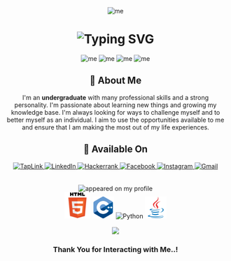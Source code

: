 <div align="center">
<img src="https://github.com/7oSkaaa/7oSkaaa/blob/main/Images/Right_Side.gif?raw=true" alt="me"  />
</div>
<div align="center">
    <h1>
        <img src="https://readme-typing-svg.herokuapp.com?font=Jetbrains+mono&size=40&duration=3000&color=33FF33&center=true&vCenter=true&width=435&lines=👋+Hey..+I'm+Behan.;This+is+my+Profile;..My+Github..;" alt="Typing SVG"/>
    </h1>
    <p>
        <img src="https://media.giphy.com/media/v1.Y2lkPTc5MGI3NjExc3h5cHlycWQxaTNoOGdkYnJua2l6OThkeGJmdncydXB6OHpuZGxmZyZlcD12MV9pbnRlcm5hbF9naWZfYnlfaWQmY3Q9Zw/VTtANKl0beDFQRLDTh/giphy.gif" alt="me" width="200" height="200" />
        <img src="https://media.giphy.com/media/v1.Y2lkPTc5MGI3NjExdndpNWdnMmxjdHc4M3p2YWpoNnFlNHJxcWoyZmZpM3c5a29ndGJhdSZlcD12MV9pbnRlcm5hbF9naWZfYnlfaWQmY3Q9Zw/CuuSHzuc0O166MRfjt/giphy.gif" alt="me" width="200" height="200" />
        <img src="https://media.giphy.com/media/v1.Y2lkPTc5MGI3NjExNWlxdm03bXpiejhodWpsM2dzMXk5bmdjcWl2aWh2bGlxY3N2YnBjeSZlcD12MV9pbnRlcm5hbF9naWZfYnlfaWQmY3Q9Zw/QHE5gWI0QjqF2/giphy.gif" alt="me" width="200" height="200" />
        <img src="https://media.giphy.com/media/v1.Y2lkPTc5MGI3NjExMm1zMHY3MXlhYWpwcjltcHllZWQwZXlvYW82aWo0NzV0ZzE3NGJpYyZlcD12MV9pbnRlcm5hbF9naWZfYnlfaWQmY3Q9Zw/i1JHRZSXO9LZZDHqii/giphy.gif" alt="me" width="200" height="200" />
    </p>
</div>


<div align="center">
    <h2>🚀 About Me</h2>
    <p>I'm an <b>undergraduate</b> with many professional skills and a strong personality. I'm passionate about learning new things and growing my knowledge base. I'm always looking for ways to challenge myself and to better myself as an individual. I aim to use the opportunities available to me and ensure that I am making the most out of my life experiences.</p>
</div>
<div align="center">
    <h2>📢 Available On</h2>
</div>

<div align="center">
    <a href="https://taplink.cc/behanravishka">
        <img src="https://img.shields.io/badge/TapLink-Your%20Website%20URL?style=for-the-badge&logoColor=blue" alt="TapLink"/>
    </a>
    <a href="https://www.linkedin.com/in/behanravishkaperera">
        <img src="https://img.shields.io/badge/LinkedIn-0077B5?style=for-the-badge&logo=linkedin&logoColor=white" alt="LinkedIn"/>
    </a>
    <a href="https://www.hackerrank.com/profile/behanravishka03">
        <img src="https://shields.io/badge/HackerRank-FFA116?style=for-the-badge&logo=HackerRank&logoColor=white" alt="Hackerrank"/>
    </a>
    <a href="https://www.facebook.com/behanravishkaperera">
        <img src="https://img.shields.io/badge/Facebook-1877F2?style=for-the-badge&logo=facebook&logoColor=white" alt="Facebook"/>
    </a>
    <a href="https://www.instagram.com/_behan.ravishka_/">
        <img src="https://img.shields.io/badge/Instagram-E4405F?style=for-the-badge&logo=instagram&logoColor=white" alt="Instagram"/>
    </a>
    <a href="behanravishka03@gmail.com">
        <img src="https://img.shields.io/badge/Gmail-D14836?style=for-the-badge&logo=gmail&logoColor=white" alt="Gmail"/>
    </a>

</div>
<br><br>
<div align="center">
<img src="https://gifdb.com/images/high/coding-skills-loading-dk68v8z0hevjpuiv.gif" alt="appeared on my profile" width="689" height="300" />
</div>
<div align="center">
    <img src="https://raw.githubusercontent.com/devicons/devicon/master/icons/html5/html5-original-wordmark.svg" width="60" height="60" alt="HTML" />
    <img src="https://raw.githubusercontent.com/devicons/devicon/master/icons/cplusplus/cplusplus-original.svg" width="50" height="50" alt="C++" />
    <img src="https://external-content.duckduckgo.com/iu/?u=https%3A%2F%2Fbrandslogos.com%2Fwp-content%2Fuploads%2Fimages%2Flarge%2Fpython-logo.png&f=1&nofb=1&ipt=983c092d7944a58f859eb1d17bc41f6b873040e1f8b8644596961916076c5b6c&ipo=images" width="50" height="50" alt="Python" />
    <img src="https://raw.githubusercontent.com/devicons/devicon/master/icons/java/java-original.svg" width="50" height="50" alt="Java" />
    <!-- Add more badges similarly -->
</div>

</br>
<div align="center">
<a href="https://visitcount.itsvg.in">
  <img src="https://visitcount.itsvg.in/api?id=Behan-Ravishka&label=Profile%20Views&color=8&icon=5&pretty=true" />
</a>
</div>
<div align="center">
    <h3><b>Thank You for Interacting with Me..!</b></h3>
</div>

<!---
Behan-Ravishka/Behan-Ravishka is a ✨ special ✨ repository because its `README.md` (this file) appears on your GitHub profile.
You can click the Preview link to take a look at your changes.
--->
